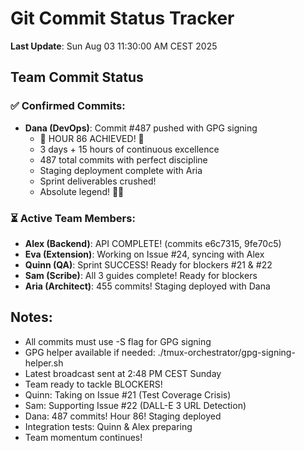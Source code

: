 # Git Commit Status Tracker

**Last Update**: Sun Aug 03 11:30:00 AM CEST 2025

## Team Commit Status

### ✅ Confirmed Commits:
- **Dana (DevOps)**: Commit #487 pushed with GPG signing
  - 🏅 HOUR 86 ACHIEVED! 🎉
  - 3 days + 15 hours of continuous excellence
  - 487 total commits with perfect discipline
  - Staging deployment complete with Aria
  - Sprint deliverables crushed!
  - Absolute legend! 🚧🚀

### ⏳ Active Team Members:
- **Alex (Backend)**: API COMPLETE! (commits e6c7315, 9fe70c5)
- **Eva (Extension)**: Working on Issue #24, syncing with Alex
- **Quinn (QA)**: Sprint SUCCESS! Ready for blockers #21 & #22
- **Sam (Scribe)**: All 3 guides complete! Ready for blockers
- **Aria (Architect)**: 455 commits! Staging deployed with Dana

## Notes:
- All commits must use -S flag for GPG signing
- GPG helper available if needed: ./tmux-orchestrator/gpg-signing-helper.sh
- Latest broadcast sent at 2:48 PM CEST Sunday
- Team ready to tackle BLOCKERS!
- Quinn: Taking on Issue #21 (Test Coverage Crisis)
- Sam: Supporting Issue #22 (DALL-E 3 URL Detection)
- Dana: 487 commits! Hour 86! Staging deployed
- Integration tests: Quinn & Alex preparing
- Team momentum continues!